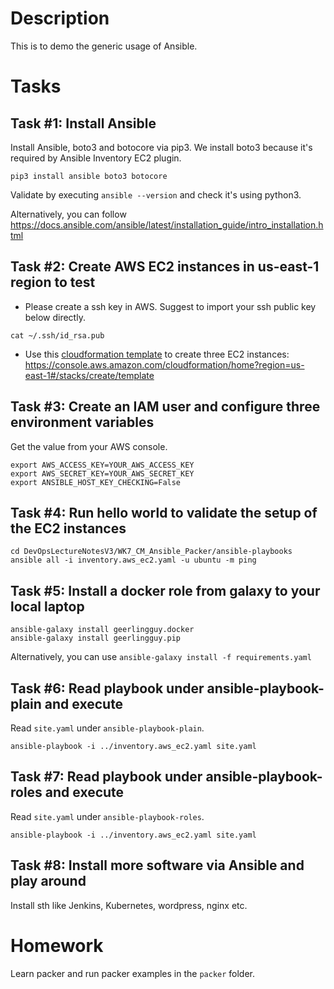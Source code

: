 # Description

This is to demo the generic usage of Ansible.

# Tasks

## Task #1: Install Ansible
Install Ansible, boto3 and botocore via pip3. We install boto3 because it's required by Ansible Inventory EC2 plugin. 
```
pip3 install ansible boto3 botocore
```
Validate by executing `ansible --version` and check it's using python3.

Alternatively, you can follow https://docs.ansible.com/ansible/latest/installation_guide/intro_installation.html

## Task #2: Create AWS EC2 instances in us-east-1 region to test
- Please create a ssh key in AWS. Suggest to import your ssh public key below directly.
```
cat ~/.ssh/id_rsa.pub
```
- Use this [cloudformation template](CFN-EC2.yaml) to create three EC2 instances: https://console.aws.amazon.com/cloudformation/home?region=us-east-1#/stacks/create/template

## Task #3: Create an IAM user and configure three environment variables
Get the value from your AWS console.
```
export AWS_ACCESS_KEY=YOUR_AWS_ACCESS_KEY
export AWS_SECRET_KEY=YOUR_AWS_SECRET_KEY
export ANSIBLE_HOST_KEY_CHECKING=False
```

## Task #4: Run hello world to validate the setup of the EC2 instances
```
cd DevOpsLectureNotesV3/WK7_CM_Ansible_Packer/ansible-playbooks
ansible all -i inventory.aws_ec2.yaml -u ubuntu -m ping
```

## Task #5: Install a docker role from galaxy to your local laptop
```
ansible-galaxy install geerlingguy.docker
ansible-galaxy install geerlingguy.pip
```

Alternatively, you can use `ansible-galaxy install -f requirements.yaml`

## Task #6: Read playbook under ansible-playbook-plain and execute
Read `site.yaml` under `ansible-playbook-plain`.
```
ansible-playbook -i ../inventory.aws_ec2.yaml site.yaml
```

## Task #7: Read playbook under ansible-playbook-roles and execute
Read `site.yaml` under `ansible-playbook-roles`.
```
ansible-playbook -i ../inventory.aws_ec2.yaml site.yaml
```

## Task #8: Install more software via Ansible and play around
Install sth like Jenkins, Kubernetes, wordpress, nginx etc.

# Homework

Learn packer and run packer examples in the `packer` folder.
